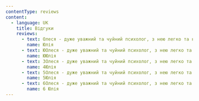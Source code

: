 ```yaml
---
contentType: reviews
content:
  - language: UK
    title: Відгуки
    reviews:
      - text: Олеся - дуже уважний та чуйний психолог, з нею легко та комфортно говорити про непрості речі. Дякую за допомогу у кращому пізнанні та зціленні себе! :)
        name: Юлія
      - text: ЮОлеся - дуже уважний та чуйний психолог, з нею легко та комфортно говорити про непрості речі. Дякую за допомогу у кращому пізнанні та зціленні себе! :)
        name: ЮЮлія
      - text: 3Олеся - дуже уважний та чуйний психолог, з нею легко та комфортно говорити про непрості речі. Дякую за допомогу у кращому пізнанні та зціленні себе! :)
        name: 4Юлія
      - text: 5Олеся - дуже уважний та чуйний психолог, з нею легко та комфортно говорити про непрості речі. Дякую за допомогу у кращому пізнанні та зціленні себе! :)
        name: 5Юлія
      - text: 6Олеся - дуже уважний та чуйний психолог, з нею легко та комфортно говорити про непрості речі. Дякую за допомогу у кращому пізнанні та зціленні себе! :)
        name: 6 Юлія
---
```

